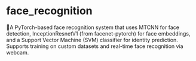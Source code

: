 # face_recognition
🧐A PyTorch-based face recognition system that uses MTCNN for face detection, InceptionResnetV1 (from facenet-pytorch) for face embeddings, and a Support Vector Machine (SVM) classifier for identity prediction.
Supports training on custom datasets and real-time face recognition via webcam.
